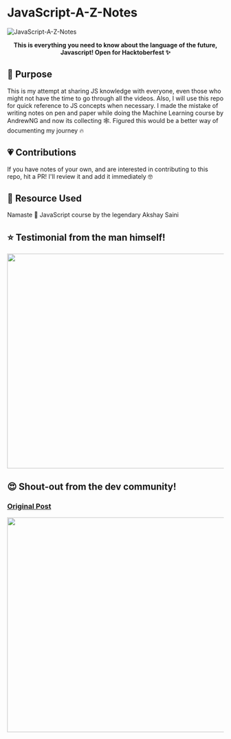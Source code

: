 # JavaScript-A-Z-Notes

<p align="center">
  
![JavaScript-A-Z-Notes](https://socialify.git.ci/HariAcidReign/JavaScript-A-Z-Notes/image?description=1&font=Raleway&forks=1&logo=https%3A%2F%2Fwww.workinggears.com%2Fimages%2Fservices%2Fjs-ts.jpg&owner=1&stargazers=1&theme=Dark)

</p>

<p align = "center">  <strong>This is everything you need to know about the language of the future, Javascript! Open for Hacktoberfest ✨ </strong> </p>

## 🎯 Purpose
This is my attempt at sharing JS knowledge with everyone, even those who might not have the time to go through all the videos. Also, I will use this repo for quick reference to JS concepts when necessary. I made the mistake of writing notes on pen and paper while doing the Machine Learning course by AndrewNG and now its collecting 🕸️. Figured this would be a better way of documenting my journey 🔥

## 💗 Contributions
If you have notes of your own, and are interested in contributing to this repo, hit a PR! I'll review it and add it immediately 🤓

## 📝 Resource Used 
Namaste 🙏 JavaScript course by the legendary Akshay Saini

## ⭐ Testimonial from the man himself!
<img src = "https://user-images.githubusercontent.com/58134096/105517629-4c35af00-5cfd-11eb-8747-74c0fe733031.png" width = "600" height = "500" />

## 😍 Shout-out from the dev community!

### [Original Post](https://www.linkedin.com/posts/jayanta-kumar-roy-ba78a510a_javascript-coding-programming-activity-6815286103545921536-uzez) 

<img src = "https://user-images.githubusercontent.com/58134096/124376148-2b698080-dcc3-11eb-8cde-93973e7236f2.png" width = "600" height = "500" />

